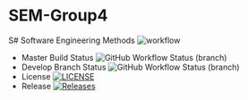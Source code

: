# SEM-Group4

S# Software Engineering Methods
![workflow](https://github.com/DarryanM/SEM-Group4/actions/workflows/main.yml/badge.svg)
* Master Build Status ![GitHub Workflow Status (branch)](https://img.shields.io/github/actions/workflow/status/DarryanM/SEM-Group4/main.yml?branch=master)
* Develop Branch Status ![GitHub Workflow Status (branch)](https://img.shields.io/github/actions/workflow/status/DarryanM/SEM-Group4/main.yml?branch=develop)
* License [![LICENSE](https://img.shields.io/github/license/DarryanM/SEM-Group4.svg?style=flat-square)](https://github.com/DarryanM/SEM-Group4/blob/master/LICENSE)
* Release [![Releases](https://img.shields.io/github/release/DarryanM/SEM-Group4/all.svg?style=flat-square)](https://github.com/DarryanM/SEM-Group4/releases)